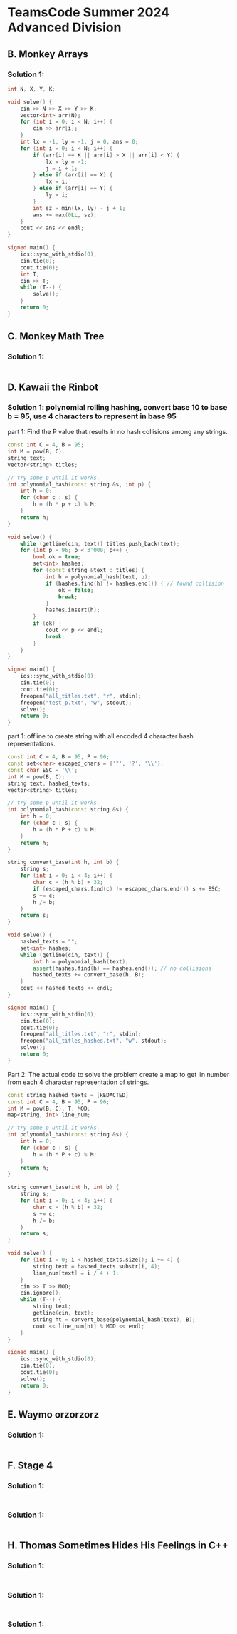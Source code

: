# TeamsCode Summer 2024 Advanced Division

## B. Monkey Arrays

### Solution 1: 

```cpp
int N, X, Y, K;

void solve() {
    cin >> N >> X >> Y >> K;
    vector<int> arr(N);
    for (int i = 0; i < N; i++) {
        cin >> arr[i];
    }
    int lx = -1, ly = -1, j = 0, ans = 0;
    for (int i = 0; i < N; i++) {
        if (arr[i] == K || arr[i] > X || arr[i] < Y) {
            lx = ly = -1;
            j = i + 1;
        } else if (arr[i] == X) {
            lx = i;
        } else if (arr[i] == Y) {
            ly = i;
        }
        int sz = min(lx, ly) - j + 1;
        ans += max(0LL, sz);
    }
    cout << ans << endl;
}

signed main() {
    ios::sync_with_stdio(0);
    cin.tie(0);
    cout.tie(0);
    int T;
    cin >> T;
    while (T--) {
        solve();
    }
    return 0;
}
```

## C. Monkey Math Tree

### Solution 1: 

```cpp

```
## D. Kawaii the Rinbot

### Solution 1:  polynomial rolling hashing, convert base 10 to base b = 95, use 4 characters to represent in base 95

part 1:  Find the P value that results in no hash collisions among any strings.

```cpp
const int C = 4, B = 95;
int M = pow(B, C);
string text;
vector<string> titles;

// try some p until it works. 
int polynomial_hash(const string &s, int p) {
    int h = 0;
    for (char c : s) {
        h = (h * p + c) % M;
    }
    return h;
}

void solve() {
    while (getline(cin, text)) titles.push_back(text);
    for (int p = 96; p < 3'000; p++) {
        bool ok = true;
        set<int> hashes;
        for (const string &text : titles) {
            int h = polynomial_hash(text, p);
            if (hashes.find(h) != hashes.end()) { // found collision
                ok = false;
                break;
            }
            hashes.insert(h);
        }
        if (ok) {
            cout << p << endl;
            break;
        }
    }
}

signed main() {
    ios::sync_with_stdio(0);
    cin.tie(0);
    cout.tie(0);
    freopen("all_titles.txt", "r", stdin);
    freopen("test_p.txt", "w", stdout);
    solve();
    return 0;
}
```

part 1: offline to create string with all encoded 4 character hash representations.

```cpp
const int C = 4, B = 95, P = 96;
const set<char> escaped_chars = {'"', '?', '\\'};
const char ESC = '\\';
int M = pow(B, C);
string text, hashed_texts;
vector<string> titles;

// try some p until it works. 
int polynomial_hash(const string &s) {
    int h = 0;
    for (char c : s) {
        h = (h * P + c) % M;
    }
    return h;
}

string convert_base(int h, int b) {
    string s;
    for (int i = 0; i < 4; i++) {
        char c = (h % b) + 32;
        if (escaped_chars.find(c) != escaped_chars.end()) s += ESC;
        s += c;
        h /= b;
    }
    return s;
}

void solve() {
    hashed_texts = "";
    set<int> hashes;
    while (getline(cin, text)) {
        int h = polynomial_hash(text);
        assert(hashes.find(h) == hashes.end()); // no collisions
        hashed_texts += convert_base(h, B);
    }
    cout << hashed_texts << endl;
}

signed main() {
    ios::sync_with_stdio(0);
    cin.tie(0);
    cout.tie(0);
    freopen("all_titles.txt", "r", stdin);
    freopen("all_titles_hashed.txt", "w", stdout);
    solve();
    return 0;
}
```

Part 2: The actual code to solve the problem
create a map to get lin number from each 4 character representation of strings.

```cpp
const string hashed_texts = [REDACTED]
const int C = 4, B = 95, P = 96;
int M = pow(B, C), T, MOD;
map<string, int> line_num;

// try some p until it works. 
int polynomial_hash(const string &s) {
    int h = 0;
    for (char c : s) {
        h = (h * P + c) % M;
    }
    return h;
}

string convert_base(int h, int b) {
    string s;
    for (int i = 0; i < 4; i++) {
        char c = (h % b) + 32;
        s += c;
        h /= b;
    }
    return s;
}

void solve() {
    for (int i = 0; i < hashed_texts.size(); i += 4) {
        string text = hashed_texts.substr(i, 4);
        line_num[text] = i / 4 + 1;
    }
    cin >> T >> MOD;
    cin.ignore();
    while (T--) {
        string text;
        getline(cin, text);
        string ht = convert_base(polynomial_hash(text), B);
        cout << line_num[ht] % MOD << endl;
    }
}

signed main() {
    ios::sync_with_stdio(0);
    cin.tie(0);
    cout.tie(0);
    solve();
    return 0;
}
```

## E. Waymo orzorzorz

### Solution 1: 

```cpp

```

## F. Stage 4

### Solution 1: 

```cpp

```

##

### Solution 1: 

```cpp

```

## H. Thomas Sometimes Hides His Feelings in C++

### Solution 1: 

```cpp

```

##

### Solution 1: 

```cpp

```

##

### Solution 1: 

```cpp

```
